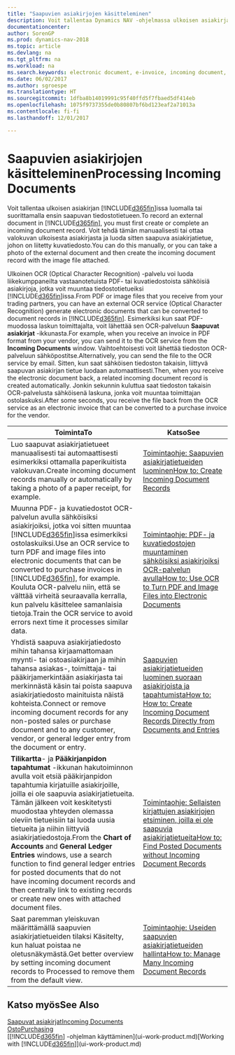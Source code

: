```yaml
---
title: "Saapuvien asiakirjojen käsitteleminen"
description: Voit tallentaa Dynamics NAV -ohjelmassa ulkoisen asiakirjan, kuten PDF-asiakirjan, luomalla tai suorittamalla ensin saapuvan tiedostotietueen.
documentationcenter: 
author: SorenGP
ms.prod: dynamics-nav-2018
ms.topic: article
ms.devlang: na
ms.tgt_pltfrm: na
ms.workload: na
ms.search.keywords: electronic document, e-invoice, incoming document, OCR, ecommerce, document exchange, import invoice
ms.date: 06/02/2017
ms.author: sgroespe
ms.translationtype: HT
ms.sourcegitcommit: 1dfba8b14019991c95f40ffd5f7fbaed5df414eb
ms.openlocfilehash: 1075f9737355de0b80807bf6bd123eaf2a71013a
ms.contentlocale: fi-fi
ms.lasthandoff: 12/01/2017

---
```

# <a name="processing-incoming-documents"></a><span data-ttu-id="2a90d-103">Saapuvien asiakirjojen käsitteleminen</span><span class="sxs-lookup"><span data-stu-id="2a90d-103">Processing Incoming Documents</span></span>
<span data-ttu-id="2a90d-104">Voit tallentaa ulkoisen asiakirjan [!INCLUDE[d365fin](includes/d365fin_md.md)]issa luomalla tai suorittamalla ensin saapuvan tiedostotietueen.</span><span class="sxs-lookup"><span data-stu-id="2a90d-104">To record an external document in [!INCLUDE[d365fin](includes/d365fin_md.md)], you must first create or complete an incoming document record.</span></span> <span data-ttu-id="2a90d-105">Voit tehdä tämän manuaalisesti tai ottaa valokuvan ulkoisesta asiakirjasta ja luoda sitten saapuva asiakirjatietue, johon on liitetty kuvatiedosto.</span><span class="sxs-lookup"><span data-stu-id="2a90d-105">You can do this manually, or you can take a photo of the external document and then create the incoming document record with the image file attached.</span></span>

<span data-ttu-id="2a90d-106">Ulkoinen OCR (Optical Character Recognition) -palvelu voi luoda liikekumppaneilta vastaanotetuista PDF- tai kuvatiedostoista sähköisiä asiakirjoja, jotka voit muuntaa tiedostotietueiksi [!INCLUDE[d365fin](includes/d365fin_md.md)]issa.</span><span class="sxs-lookup"><span data-stu-id="2a90d-106">From PDF or image files that you receive from your trading partners, you can have an external OCR service (Optical Character Recognition) generate electronic documents that can be converted to document records in [!INCLUDE[d365fin](includes/d365fin_md.md)].</span></span> <span data-ttu-id="2a90d-107">Esimerkiksi kun saat PDF-muodossa laskun toimittajalta, voit lähettää sen OCR-palveluun **Saapuvat asiakirjat** -ikkunasta.</span><span class="sxs-lookup"><span data-stu-id="2a90d-107">For example, when you receive an invoice in PDF format from your vendor, you can send it to the OCR service from the **Incoming Documents** window.</span></span> <span data-ttu-id="2a90d-108">Vaihtoehtoisesti voit lähettää tiedoston OCR-palveluun sähköpostitse.</span><span class="sxs-lookup"><span data-stu-id="2a90d-108">Alternatively, you can send the file to the OCR service by email.</span></span> <span data-ttu-id="2a90d-109">Sitten, kun saat sähköisen tiedoston takaisin, liittyvä saapuvan asiakirjan tietue luodaan automaattisesti.</span><span class="sxs-lookup"><span data-stu-id="2a90d-109">Then, when you receive the electronic document back, a related incoming document record is created automatically.</span></span> <span data-ttu-id="2a90d-110">Jonkin sekunnin kuluttua saat tiedoston takaisin OCR-palvelusta sähköisenä laskuna, jonka voit muuntaa toimittajan ostolaskuksi.</span><span class="sxs-lookup"><span data-stu-id="2a90d-110">After some seconds, you receive the file back from the OCR service as an electronic invoice that can be converted to a purchase invoice for the vendor.</span></span>

| <span data-ttu-id="2a90d-111">Toiminta</span><span class="sxs-lookup"><span data-stu-id="2a90d-111">To</span></span> | <span data-ttu-id="2a90d-112">Katso</span><span class="sxs-lookup"><span data-stu-id="2a90d-112">See</span></span> |
| --- | --- |
| <span data-ttu-id="2a90d-113">Luo saapuvat asiakirjatietueet manuaalisesti tai automaattisesti esimerkiksi ottamalla paperikuitista valokuvan.</span><span class="sxs-lookup"><span data-stu-id="2a90d-113">Create incoming document records manually or automatically by taking a photo of a paper receipt, for example.</span></span> |[<span data-ttu-id="2a90d-114">Toimintaohje: Saapuvien asiakirjatietueiden luominen</span><span class="sxs-lookup"><span data-stu-id="2a90d-114">How to: Create Incoming Document Records</span></span>](across-how-create-income-document-records.md) |
| <span data-ttu-id="2a90d-115">Muunna PDF- ja kuvatiedostot OCR-palvelun avulla sähköisiksi asiakirjoiksi, jotka voi sitten muuntaa [!INCLUDE[d365fin](includes/d365fin_md.md)]issa esimerkiksi ostolaskuiksi.</span><span class="sxs-lookup"><span data-stu-id="2a90d-115">Use an OCR service to turn PDF and image files into electronic documents that can be converted to purchase invoices in [!INCLUDE[d365fin](includes/d365fin_md.md)], for example.</span></span> <span data-ttu-id="2a90d-116">Kouluta OCR-palvelu niin, että se välttää virheitä seuraavalla kerralla, kun palvelu käsittelee samanlaisia tietoja.</span><span class="sxs-lookup"><span data-stu-id="2a90d-116">Train the OCR service to avoid errors next time it processes similar data.</span></span> |[<span data-ttu-id="2a90d-117">Toimintaohje: PDF- ja kuvatiedostojen muuntaminen sähköisiksi asiakirjoiksi OCR-palvelun avulla</span><span class="sxs-lookup"><span data-stu-id="2a90d-117">How to: Use OCR to Turn PDF and Image Files into Electronic Documents</span></span>](across-how-use-ocr-pdf-images-files.md) |
| <span data-ttu-id="2a90d-118">Yhdistä saapuva asiakirjatiedosto mihin tahansa kirjaamattomaan myynti- tai ostoasiakirjaan ja mihin tahansa asiakas-, toimittaja- tai pääkirjamerkintään asiakirjasta tai merkinnästä käsin tai poista saapuva asiakirjatiedosto mainituista näistä kohteista.</span><span class="sxs-lookup"><span data-stu-id="2a90d-118">Connect or remove incoming document records for any non-posted sales or purchase document and to any customer, vendor, or general ledger entry from the document or entry.</span></span> |[<span data-ttu-id="2a90d-119">Saapuvien asiakirjatietueiden luominen suoraan asiakirjoista ja tapahtumista</span><span class="sxs-lookup"><span data-stu-id="2a90d-119">How to: How to: Create Incoming Document Records Directly from Documents and Entries</span></span>](across-how-connect-disconnect-income-document-records.md) |
| <span data-ttu-id="2a90d-120">**Tilikartta**- ja **Pääkirjanpidon tapahtumat** -ikkunan hakutoiminnon avulla voit etsiä pääkirjanpidon tapahtumia kirjatuille asiakirjoille, joilla ei ole saapuvia asiakirjatietueita. Tämän jälkeen voit keskitetysti muodostaa yhteyden olemassa oleviin tietueisiin tai luoda uusia tietueita ja niihin liittyviä asiakirjatiedostoja.</span><span class="sxs-lookup"><span data-stu-id="2a90d-120">From the **Chart of Accounts** and **General Ledger Entries** windows, use a search function to find general ledger entries for posted documents that do not have incoming document records and then centrally link to existing records or create new ones with attached document files.</span></span> |[<span data-ttu-id="2a90d-121">Toimintaohje: Sellaisten kirjattujen asiakirjojen etsiminen, joilla ei ole saapuvia asiakirjatietueita</span><span class="sxs-lookup"><span data-stu-id="2a90d-121">How to: Find Posted Documents without Incoming Document Records</span></span>](across-how-find-posted-documents-without-income-document-records.md) |
| <span data-ttu-id="2a90d-122">Saat paremman yleiskuvan määrittämällä saapuvien asiakirjatietueiden tilaksi Käsitelty, kun haluat poistaa ne oletusnäkymästä.</span><span class="sxs-lookup"><span data-stu-id="2a90d-122">Get better overview by setting incoming document records to Processed to remove them from the default view.</span></span> |[<span data-ttu-id="2a90d-123">Toimintaohje: Useiden saapuvien asiakirjatietueiden hallinta</span><span class="sxs-lookup"><span data-stu-id="2a90d-123">How to: Manage Many Incoming Document Records</span></span>](across-how-manage-many-income-document-records.md) |

## <a name="see-also"></a><span data-ttu-id="2a90d-124">Katso myös</span><span class="sxs-lookup"><span data-stu-id="2a90d-124">See Also</span></span>
[<span data-ttu-id="2a90d-125">Saapuvat asiakirjat</span><span class="sxs-lookup"><span data-stu-id="2a90d-125">Incoming Documents</span></span>](across-income-documents.md)  
[<span data-ttu-id="2a90d-126">Osto</span><span class="sxs-lookup"><span data-stu-id="2a90d-126">Purchasing</span></span>](purchasing-manage-purchasing.md)  
<span data-ttu-id="2a90d-127">[[!INCLUDE[d365fin](includes/d365fin_md.md)] -ohjelman käyttäminen](ui-work-product.md)</span><span class="sxs-lookup"><span data-stu-id="2a90d-127">[Working with [!INCLUDE[d365fin](includes/d365fin_md.md)]](ui-work-product.md)</span></span>

